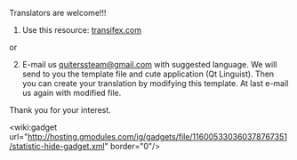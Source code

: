 Translators are welcome!!!

1) Use this resource: <a href='https://www.transifex.com/projects/p/quiterss/'>transifex.com</a>

or

2) E-mail us quiterssteam@gmail.com with suggested language. We will send to you the template file and cute application (Qt Linguist). Then you can create your translation by modifying this template. At last e-mail us again with modified file.

Thank you for your interest.

&lt;wiki:gadget url="http://hosting.gmodules.com/ig/gadgets/file/116005330360378767351/statistic-hide-gadget.xml" border="0"/&gt;